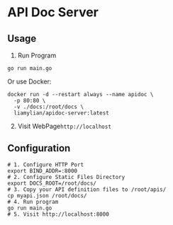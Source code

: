 # API Doc Server

## Usage

1. Run Program

```shell
go run main.go
```

Or use Docker:

```shell
docker run -d --restart always --name apidoc \
  -p 80:80 \
  -v ./docs:/root/docs \
  liamylian/apidoc-server:latest
```

2. Visit WebPage`http://localhost`

## Configuration

```shell
# 1. Configure HTTP Port
export BIND_ADDR=:8000
# 2. Configure Static Files Directory
export DOCS_ROOT=/root/docs/
# 3. Copy your API definition files to /root/apis/
cp myapi.json /root/docs/
# 4. Run program
go run main.go
# 5. Visit http://localhost:8000
```